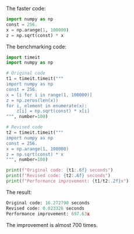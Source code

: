 The faster code:

```python
import numpy as np
const = 256.
x = np.arange(1, 100000)
z = np.sqrt(const) * x
```

The benchmarking code:
```python
import timeit
import numpy as np

# Original code
t1 = timeit.timeit("""
import numpy as np
const = 256.
x = [i for i in range(1, 100000)]
z = np.zeros(len(x))
for i, element in enumerate(x):
    z[i] = np.sqrt(const) * x[i]
""", number=100)

# Revised code
t2 = timeit.timeit("""
import numpy as np
const = 256.
x = np.arange(1, 100000)
z = np.sqrt(const) * x
""", number=100)

print(f"Original code: {t1:.6f} seconds")
print(f"Revised code: {t2:.6f} seconds")
print(f"Performance improvement: {t1/t2:.2f}x")
```

The result:

```python
Original code: 16.272790 seconds
Revised code: 0.023326 seconds
Performance improvement: 697.63x
```
The improvement is almost 700 times.

